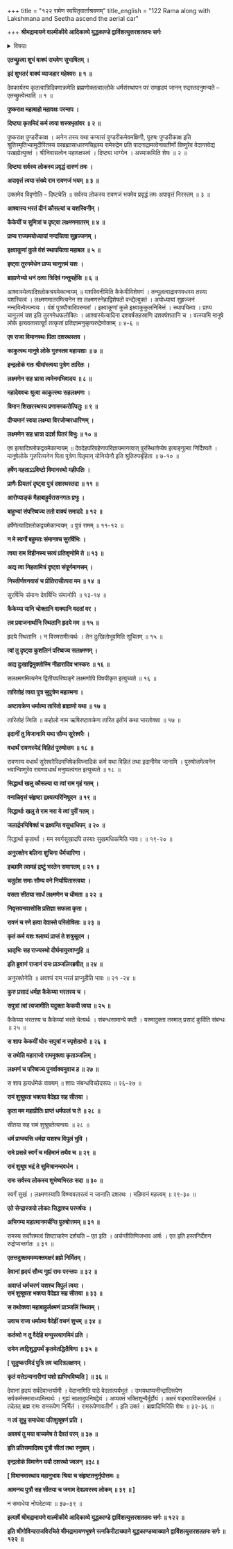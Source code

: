 +++
title = "१२२ रामेण स्वपितृवार्ताश्रवणम्"
title_english = "122 Rama along with Lakshmana and Seetha ascend the aerial car"

+++
**श्रीमद्रामायणे वाल्मीकीये आदिकाव्ये युद्धकाण्डे द्वाविंशत्युत्तरशततमः सर्गः**


<details><summary>विषयाः</summary>

महेश्वरेण रामप्रशंसनपूर्वकंतंप्रति विमानस्थदशरथप्रशंसनेन तन्नमनचोदना ॥ १ ॥ दशरथेन स्वप्रणामिनोरामस्याङ्कारोपणेन सप्रशंसनपरिष्वङ्गमाशीर्वचनम् ॥ २ ॥ तथा रामप्रार्थनया कैकेयीशापापवदनपूर्वकं सीतालक्ष्मणौप्रति सप्रशंसनं रामसेवानुशासनेन स्वर्गगमनम् ॥ ३ ॥

</details>




**एतच्छ्रुत्वा शुभं वाक्यं राघवेण सुभाषितम् ।**

**इदं शुभतरं वाक्यं व्याजहार महेश्वरः ॥ १ ॥**

देवकार्यस्य कृतत्वात्रिदिवमाक्रमेति ब्रह्मणोक्तत्वाल्लोके धर्मसंस्थापन परं रामहृदयं जानन् रुद्रस्तदनुमन्यते – एतच्छ्रुत्वेत्यादि ॥ १ ॥



**पुष्कराक्ष महाबाहो महावक्षः परन्तप ।**

**दिष्ट्या कृतमिदं कर्म त्वया शस्त्रभृतांवर ॥ २ ॥**

पुष्कराक्ष पुण्डरीकाक्ष । अनेन तस्य यथा कप्यासं पुण्डरीकमेवमक्षिणी, पुरुषः पुण्डरीकाक्ष इति श्रुतिस्मृतिभ्यामुदीरितस्य परब्रह्मासाधारणचिह्नस्य रामेरुद्रेण प्रति पादनाद्रामत्वेनावतीर्णो विष्णुरेव वेदान्तवेद्यं परब्रह्मेत्युक्तं । श्रीनिवासत्वेन महावक्षस्त्वं । दिष्ट्या भाग्येन । अस्माकमिति शेषः ॥ २ ॥



**दिष्ट्या सर्वस्य लोकस्य प्रवृद्धं दारुणं तमः ।**

**अपावृत्तं त्वया संख्ये राम रावणजं भयम् ॥ ३ ॥**

उक्तमेव विवृणोति – दिष्ट्येति ॥ सर्वस्य लोकस्य रावणजं भयमेव प्रवृद्धं तमः अपावृत्तं निरस्तम् ॥ ३ ॥



**आश्वास्य भरतं दीनं कौसल्यां च यशस्विनीम् ।**

**कैकेयीं च सुमित्रां च दृष्ट्वा लक्ष्मणमातरम् ॥ ४ ॥**

**प्राप्य राज्यमयोध्यायां नन्दयित्वा सुहृज्जनम् ।**

**इक्ष्वाकूणां कुले वंशं स्थापयित्वा महाबल ॥ ५ ॥**

**इष्ट्वा तुरगमेधेन प्राप्य चानुत्तमं यशः ।**

**ब्राह्मणेभ्यो धनं दत्वा त्रिदिवं गन्तुमर्हसि ॥ ६ ॥**

आश्वास्येत्यादिश्लोकत्रयमेकान्वयम् ॥ यशस्विनीमिति कैकेयीविशेषणं । तन्मूलत्वाद्रावणवधस्य तस्या यशस्वित्वं । लक्ष्मणमातरमित्यनेन सा लक्ष्मणस्नेहाद्विशेषतो वन्द्येत्युक्तं । अयोध्यायां सुहृज्जनं नन्दयित्वेत्यन्वयः । वंशं पुत्रपौत्रादिपरम्परां । इक्ष्वाकूणां कुले इक्ष्वाकुकुलनिमित्तं । स्थापयित्वा । प्राप्य चानुत्तमं यश इति तुरगमेधफलोक्तिः । आश्वास्येत्यादिना दशवर्षसहस्राणि दशवर्षशतानि च । वत्स्यामि मानुषे लोके इत्यवतारात्पूर्वं तत्कृतां प्रतिज्ञामनुसृत्यरुद्रेणोक्तम् ॥ ४-६ ॥



**एष राजा विमानस्थः पिता दशरथस्तव ।**

**काकुत्स्थ मानुषे लोके गुरुस्तव महायशाः ॥ ७ ॥**

**इन्द्रलोकं गतः श्रीमांस्त्वया पुत्रेण तारितः ।**

**लक्ष्मणेन सह भ्रात्रा त्वमेनमभिवादय ॥ ८ ॥**

**महादेववचः श्रुत्वा काकुत्स्थः सहलक्ष्मणः ।**

**विमान शिखरस्थस्य प्रणाममकरोत्पितुः ॥ ९ ॥**

**दीप्यमानं स्वया लक्ष्म्या विरजोम्बरधारिणम् ।**

**लक्ष्मणेन सह भ्रात्रा ददर्श पितरं विभुः ॥ १० ॥**

एष इत्यादिश्लोकद्वयमेकान्वयम् ॥ देवदेहपरिग्रहेणापरिज्ञायमानत्वात् पुरस्थितोप्येष इत्यङ्गुल्या निर्दिश्यते । मानुषेलोके गुरुरित्यनेन पिता पुत्रेण पितृमान् योनियोनौ इति श्रुतिरुपबृंहिता ॥ ७-१० ॥



**हर्षेण महताऽऽविष्टो विमानस्थो महीपतिः ।**

**प्राणैः प्रियतरं दृष्ट्वा पुत्रं दशरथस्तदा ॥ ११ ॥**

**आरोप्याङ्कं मैहाबाहुर्वरासनगतः प्रभुः ।**

**बाहुभ्यां संपरिष्वज्य ततो वाक्यं समाददे ॥ १२ ॥**

हर्षेणेत्यादिश्लोकद्वयमेकान्वयम् ॥ पुत्रं रामम् ॥ ११-१२ ॥



**न मे स्वर्गो बहुमतः संमानश्च सुरर्षिभिः ।**

**त्वया राम विहीनस्य सत्यं प्रतिशृणोमि ते ॥ १३ ॥**

**अद्य त्वा निहतामित्रं दृष्ट्वा संपूर्णमानसम् ।**

**निस्तीर्णवनवासं च प्रीतिरासीत्परा मम ॥ १४ ॥**

सुरर्षिभिः संमानः देवर्षिभिः संमानोपि ॥ १३-१४ ॥



**कैकेय्या यानि चोक्तानि वाक्यानि वदतां वर ।**

**तव प्रवाजनार्थानि स्थितानि हृदये मम ॥ १५ ॥**

हृदये स्थितानि । न विस्मरामीत्यर्थः । तेन दुःखितोभूवमिति सूचितम् ॥ १५ ॥



**त्वां तु दृष्ट्वा कुशलिनं परिष्वज्य सलक्ष्मणम् ।**

**अद्य दुःखाद्विमुक्तोस्मि नीहारादिव भास्करः ॥ १६ ॥**

सलक्ष्मणमित्यनेन द्वितीयपरिष्वङ्गे लक्ष्मणोपि विषयीकृत इत्युच्यते ॥ १६ ॥



**तारितोहं त्वया पुत्र सुपुत्रेण महात्मना ।**

**अष्टावक्रेण धर्मात्मा तारितो ब्राह्मणो यथा ॥ १७ ॥**

तारितोहं त्विति ॥ कहोलो नाम ऋषिरष्टावक्रेण तारित इतीयं कथा भारतोक्ता ॥ १७ ॥



**इदानीं तु विजानामि यथा सौम्य सुरेश्वरैः ।**

**वधार्थं रावणस्येदं विहितं पुरुषोत्तम ॥ १८ ॥**

रावणस्य वधार्थं सुरेश्वरैरिदमभिषेकविघ्नादिकं कर्म यथा विहितं तथा इदानीमेव जानामि । पुरुषोत्तमेत्यनेन भवान्विष्णुरेव रावणवधार्थं मनुष्यत्वंगत इत्युच्यते ॥ १८ ॥



**सिद्धार्था खलु कौसल्या या त्वां राम गृहं गतम् ।**

**वनान्निवृत्तं संहृष्टा द्रक्ष्यत्यरिनिषूदन ॥ १९ ॥**

**सिद्धार्थाः खलु ते राम नरा ये त्वां पुरीं गतम् ।**

**जलार्द्रमभिषिक्तं च द्रक्ष्यन्ति वसुधाधिपम् ॥ २० ॥**

सिद्धार्था कृतार्था । मम स्वर्गसुखादपि तस्याः सुखमधिकमिति भावः। ॥ १९-२० ॥



**अनुरक्तेन बलिना शुचिना धैर्मचारिणा ।**

**इच्छामि त्वामहं द्रष्टुं भरतेन समागतम् ॥ २१ ॥**

**चतुर्दश समाः सौम्य वने निर्यापितास्त्वया ।**

**वसता सीतया सार्धं लक्ष्मणेन च धीमता ॥ २२ ॥**

**निवृत्तवनवासोसि प्रतिज्ञा सफला कृता ।**

**रावणं च रणे हत्वा देवास्ते परितोषिताः ॥ २३ ॥**

**कृतं कर्म यशः श्लाघ्यं प्राप्तं ते शत्रुसूदन ।**

**भ्रातृभिः सह राज्यस्थो दीर्घमायुरवाप्नुहि ॥**

**इति ब्रुवाणं राजानं रामः प्राञ्जलिरब्रवीत् ॥ २४ ॥**

अनुरक्तेनेति ॥ अवश्यं राम भरतं प्राप्नुहीति भावः ॥ २१ -२४ ॥



**कुरु प्रसादं धर्मज्ञ कैकेय्या भरतस्य च ।**

**सपुत्रां त्वां त्यजामीति यदुक्ता केकयी त्वया ॥ २५ ॥**

कैकेय्या भरतस्य च कैकेय्यां भरते चेत्यर्थः । संबन्धसामान्ये षष्ठी । यस्मादुक्ता तस्मात् प्रसादं कुर्विति संबन्धः ॥ २५ ॥



**स शापः केकयीं घोरः सपुत्रां न स्पृशेत्प्रभो ॥ २६ ॥**

**स तथेति महाराजो राममुक्त्वा कृताञ्जलिम् ।**

**लक्ष्मणं च परिष्वज्य पुनर्वाक्यमुवाच ह ॥ २७ ॥**

स शाप इत्यर्धमेकं वाक्यम् ॥ शापः संबन्धविच्छेदरूपः ॥ २६–२७ ॥



**रामं शुश्रूषता भक्त्या वैदेह्या सह सीतया ।**

**कृता मम महाप्रीतिः प्राप्तं धर्मफलं च ते ॥ २८ ॥**

सीतया सह रामं शुश्रूषतेत्यन्वयः ॥ २८ ॥



**धर्म प्राप्स्यसि धर्मज्ञ यशश्च विपुलं भुवि ।**

**रामे प्रसन्ने स्वर्गं च महिमानं तथैव च ॥ २९ ॥**

**रामं शुश्रूष भद्रं ते सुमित्रानन्दवर्धन ।**

**रामः सर्वस्य लोकस्य शुभेष्वभिरतः सदा ॥ ३० ॥**

स्वर्गं सुखं । लक्ष्मणस्यापि विष्ण्ववतारत्वं न जानाति दशरथः । महिमानं महत्त्वम् ॥ २९-३० ॥



**एते सेन्द्रास्त्रयो लोकाः सिद्धाश्च परमर्षयः ।**

**अभिगम्य महात्मानमर्चन्ति पुरुषोत्तमम् ॥ ३१ ॥**

रामस्य सर्वोत्तमत्वं शिष्टाचारेण दर्शयति – एत इति । अर्चन्तीतिणिजभाव आर्षः । एत इति हस्तनिर्देशन रुद्रोप्यन्तर्गतः ॥ ३१ ॥



**एतत्तदुक्तममव्यक्तमक्षरं ब्रह्मे निर्मितम् ।**

**देवानां हृदयं सौम्य गुह्यं रामः परन्तपः ॥ ३२ ॥**

**अवाप्तं धर्मचरणं यशश्च विपुलं त्वया ।  
रामं शुश्रूषता भक्त्या वैदेह्या सह सीतया ॥ ३३ ॥**

**स तथोक्त्वा महाबाहुर्लक्ष्मणं प्राञ्जलिं स्थितम् ।**

**उवाच राजा धर्मात्मा वैदेहीं वचनं शुभम् ॥ ३४ ॥**

**कर्तव्यो न तु वैदेहि मन्युस्त्यागमिमं प्रति ।**

**रामेण त्वद्विशुद्ध्यर्थं कृतमेतद्धितैषिणा ॥ ३५ ॥**

**\[ सुदुष्करमिदं पुत्रि तव चारित्रलक्षणम् ।**

**कृतं यत्तेऽन्यनारीणां यशो ह्यभिभविष्यति \] ॥ ३६ ॥**

देवानां हृदयं सर्वदेवान्तर्यामी । वेदानामिति पाठे वेदतात्पर्यभूतं । उभयथाप्यनीन्द्रादिरूपेण सर्वकर्मसमाराध्यमित्यर्थः । गुह्यं साक्षादुपनिषद्वेयं । अव्यक्तं भक्तिशून्यैर्दुर्ज्ञेयं । अक्षरं षड्भावविकाररहितं । तदेतत् ब्रह्म रामः रामरूपेण निर्मितं । रामरूपेणावतीर्णं । इति उक्तं । ब्रह्मादिभिरिति शेषः ॥ ३२-३६ ॥



**न त्वं सुभ्रु समाधेया पतिशुश्रूषणं प्रति ।**

**अवश्यं तु मया वाच्यमेष ते दैवतं परम् ॥ ३७ ॥**

**इति प्रतिसमादिश्य पुत्रौ सीतां तथा स्नुषाम् ।**

**इन्द्रलोकं विमानेन ययौ दशरथो ज्वलन् ॥३८॥**

**\[ विमानमास्थाय महानुभावः श्रिया च संहृष्टतनुर्नृपोत्तमः ॥**

**आमन्त्र्य पुत्रौ सह सीतया च जगाम देवप्रवरस्य लोकम् ॥ ३९ ॥ \]**

न समाधेया नोपदेटव्या ॥ ३७–३९ ॥



**इत्यार्षे श्रीमद्रामायणे वाल्मीकीये आदिकाव्ये युद्धकाण्डे द्वाविंशत्युत्तरशततमः सर्गः ॥ १२२ ॥**

**इति श्रीगोविन्दराजविरचिते श्रीमद्रामायणभूषणे रत्नकिरीटाख्याने युद्धकाण्डव्याख्याने द्वाविंशत्युत्तरशततमः सर्गः ॥ १२२ ॥**
